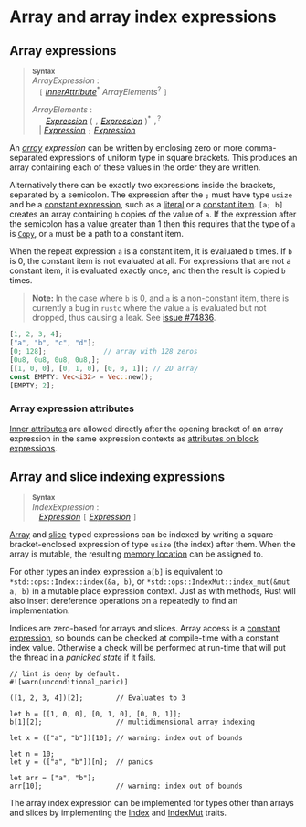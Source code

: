 # Array and array index expressions

## Array expressions

> **<sup>Syntax</sup>**\
> _ArrayExpression_ :\
> &nbsp;&nbsp; `[` [_InnerAttribute_]<sup>\*</sup> _ArrayElements_<sup>?</sup> `]`
>
> _ArrayElements_ :\
> &nbsp;&nbsp; &nbsp;&nbsp; [_Expression_] ( `,` [_Expression_] )<sup>\*</sup> `,`<sup>?</sup>\
> &nbsp;&nbsp; | [_Expression_] `;` [_Expression_]

An _[array] expression_ can be written by enclosing zero or more
comma-separated expressions of uniform type in square brackets. This produces
an array containing each of these values in the order they are written.

Alternatively there can be exactly two expressions inside the brackets,
separated by a semicolon. The expression after the `;` must have type `usize`
and be a [constant expression], such as a [literal] or a [constant item]. `[a;
b]` creates an array containing `b` copies of the value of `a`. If the
expression after the semicolon has a value greater than 1 then this requires
that the type of `a` is [`Copy`], or `a` must be a path to a constant item.

When the repeat expression `a` is a constant item, it is evaluated `b` times.
If `b` is 0, the constant item is not evaluated at all. For expressions that
are not a constant item, it is evaluated exactly once, and then the result is
copied `b` times.

> **Note:** In the case where `b` is 0, and `a` is a non-constant item, there
> is currently a bug in `rustc` where the value `a` is evaluated but not
> dropped, thus causing a leak. See [issue
> #74836](https://github.com/rust-lang/rust/issues/74836).

```rust
[1, 2, 3, 4];
["a", "b", "c", "d"];
[0; 128];              // array with 128 zeros
[0u8, 0u8, 0u8, 0u8,];
[[1, 0, 0], [0, 1, 0], [0, 0, 1]]; // 2D array
const EMPTY: Vec<i32> = Vec::new();
[EMPTY; 2];
```

### Array expression attributes

[Inner attributes] are allowed directly after the opening bracket of an array
expression in the same expression contexts as [attributes on block
expressions].

## Array and slice indexing expressions

> **<sup>Syntax</sup>**\
> _IndexExpression_ :\
> &nbsp;&nbsp; [_Expression_] `[` [_Expression_] `]`

[Array] and [slice]-typed expressions can be indexed by writing a
square-bracket-enclosed expression of type `usize` (the index) after them.
When the array is mutable, the resulting [memory location] can be assigned to.

For other types an index expression `a[b]` is equivalent to
`*std::ops::Index::index(&a, b)`, or
`*std::ops::IndexMut::index_mut(&mut a, b)` in a mutable place expression
context. Just as with methods, Rust will also insert dereference operations on
`a` repeatedly to find an implementation.

Indices are zero-based for arrays and slices. Array access is a [constant
expression], so bounds can be checked at compile-time with a constant index
value. Otherwise a check will be performed at run-time that will put the thread
in a _panicked state_ if it fails.

```rust,should_panic
// lint is deny by default.
#![warn(unconditional_panic)]

([1, 2, 3, 4])[2];        // Evaluates to 3

let b = [[1, 0, 0], [0, 1, 0], [0, 0, 1]];
b[1][2];                  // multidimensional array indexing

let x = (["a", "b"])[10]; // warning: index out of bounds

let n = 10;
let y = (["a", "b"])[n];  // panics

let arr = ["a", "b"];
arr[10];                  // warning: index out of bounds
```

The array index expression can be implemented for types other than arrays and slices
by implementing the [Index] and [IndexMut] traits.

[`Copy`]: ../special-types-and-traits.md#copy
[IndexMut]: ../../std/ops/trait.IndexMut.html
[Index]: ../../std/ops/trait.Index.html
[Inner attributes]: ../attributes.md
[_Expression_]: ../expressions.md
[_InnerAttribute_]: ../attributes.md
[array]: ../types/array.md
[attributes on block expressions]: block-expr.md#attributes-on-block-expressions
[constant expression]: ../const_eval.md#constant-expressions
[constant item]: ../items/constant-items.md
[literal]: ../tokens.md#literals
[memory location]: ../expressions.md#place-expressions-and-value-expressions
[slice]: ../types/slice.md
